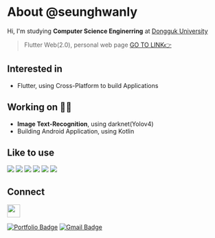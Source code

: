# About @seunghwanly
Hi, I'm studying **Computer Science Enginerring** at [Dongguk University](dongguk.edu)
> Flutter Web(2.0), personal web page [GO TO LINK👉](https://seunghwanly.github.io/#/)

## Interested in 
- Flutter, using Cross-Platform to build Applications

## Working on 👨‍💻
- **Image Text-Recognition**, using darknet(Yolov4)
- Building Android Application, using Kotlin

## Like to use
<p>
<img src='https://img.shields.io/badge/Flutter-FFFFFF?style=flat&logo=flutter&logoColor=blue&logoWidth=20'/>
<img src='https://img.shields.io/badge/Dart-0175C2?style=flat&logo=Dart&logoColor=white&logoWidth=20'/>
<img src='https://img.shields.io/badge/JavaScript-182225?style=flat&logo=javascript&logoWidth=20'/>
<img src='https://img.shields.io/badge/Node%20js-68A063?style=flat&logo=Node.js&logoColor=white&logoWidth=20'/>
<img src='https://img.shields.io/badge/Firebase-FFFFFF?style=flat&logo=Firebase&logoWidth=20'/>
<img src='https://img.shields.io/badge/Python-3776AB?style=flat&logo=Python&logoColor=white&logoWidth=20'/>
</p>

## Connect

<div display="inline">
<a href="https://velog.io/@seunghwanly"><img vertical-align="top" height="30" src="https://velog-readme-stats.vercel.app/api/badge?name=seunghwanly"/></a>
</div>

[![Portfolio Badge](http://img.shields.io/badge/Portfolio-blue?style=flat&logo=github&link=https://seunghwanly.github.io/#/)](https://seunghwanly.github.io/#/)
[![Gmail Badge](https://img.shields.io/badge/Gmail-d14836?style=flat&logo=Gmail&logoColor=white&link=mailto:seunghwanly@gmail.com)](mailto:seunghwanly@gmail.com)
